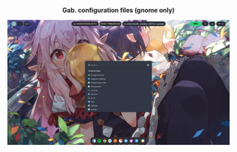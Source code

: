 <p align="center">
  <b>Gab. configuration files (gnome only)</b>
</p>

<img src="https://raw.githubusercontent.com/GabrielTenma/dotfiles-gnm/theme-graphitedark/.assets/desktop-graphite-dark.png" alt="img" align="left" width="800px"> 